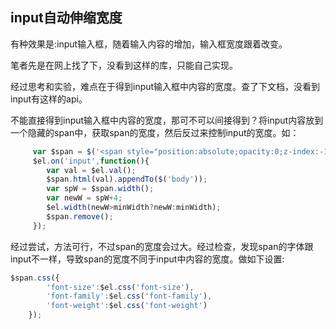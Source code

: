 ## input自动伸缩宽度

有种效果是:input输入框，随着输入内容的增加，输入框宽度跟着改变。

笔者先是在网上找了下，没看到这样的库，只能自己实现。

经过思考和实验，难点在于得到input输入框中内容的宽度。查了下文档，没看到input有这样的api。

不能直接得到input输入框中内容的宽度，那可不可以间接得到？将input内容放到一个隐藏的span中，获取span的宽度，然后反过来控制input的宽度。如：
```javascript
     var $span = $('<span style="position:absolute;opacity:0;z-index:-1;"></span>');
     $el.on('input',function(){
        var val = $el.val();
        $span.html(val).appendTo($('body'));
        var spW = $span.width();
        var newW = spW+4;
        $el.width(newW>minWidth?newW:minWidth);
        $span.remove();
     });
```
经过尝试，方法可行，不过span的宽度会过大。经过检查，发现span的字体跟input不一样，导致span的宽度不同于input中内容的宽度。做如下设置:
```javascript
$span.css({
        'font-size':$el.css('font-size'),
        'font-family':$el.css('font-family'),
        'font-weight':$el.css('font-weight')
    });
```